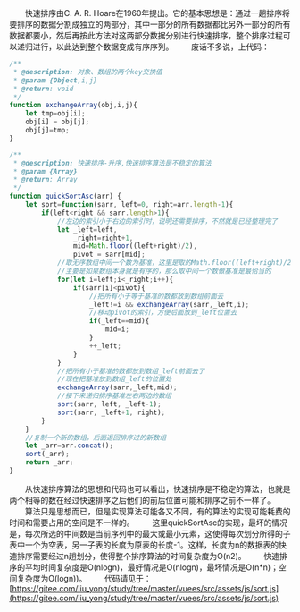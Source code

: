 &emsp;&emsp;快速排序由C. A. R. Hoare在1960年提出。它的基本思想是：通过一趟排序将要排序的数据分割成独立的两部分，其中一部分的所有数据都比另外一部分的所有数据都要小，然后再按此方法对这两部分数据分别进行快速排序，整个排序过程可以递归进行，以此达到整个数据变成有序序列。
&emsp;&emsp;废话不多说，上代码：
```JavaScript
/**
 * @description: 对象、数组的两个key交换值
 * @param {Object,i,j} 
 * @return: void
 */
function exchangeArray(obj,i,j){
    let tmp=obj[i];
    obj[i] = obj[j];
    obj[j]=tmp;
}

/**
 * @description: 快速排序-升序,快速排序算法是不稳定的算法
 * @param {Array} 
 * @return: Array
 */
function quickSortAsc(arr) {
    let sort=function(sarr, left=0, right=arr.length-1){
        if(left<right && sarr.length>1){
            //左边的索引小于右边的索引时，说明还需要排序，不然就是已经整理完了
            let _left=left,
                _right=right+1,
                mid=Math.floor((left+right)/2),
                pivot = sarr[mid];
            //取无序数组中间一个数为基准，这里是取的Math.floor((left+right)/2)
            //主要是如果数组本身就是有序的，那么取中间一个数做基准是最恰当的
            for(let i=left;i<_right;i++){
                if(sarr[i]<pivot){
                    //把所有小于等于基准的数都放到数组前面去
                    _left!=i && exchangeArray(sarr,_left,i);
                    //移动pivot的索引，方便后面放到_left位置去
                    if(_left==mid){
                        mid=i;
                    }
                    ++_left;
                }
            }
            //把所有小于基准的数都放到数组_left前面去了
            //现在把基准放到数组_left的位置处
            exchangeArray(sarr,_left,mid);
            //接下来递归排序基准左右两边的数组
            sort(sarr, left, _left-1);
            sort(sarr, _left+1, right);
        }
    }
    //复制一个新的数组，后面返回排序过的新数组
    let _arr=arr.concat();
    sort(_arr);
    return _arr;
}
```
&emsp;&emsp;从快速排序算法的思想和代码也可以看出，快速排序是不稳定的算法，也就是两个相等的数在经过快速排序之后他们的前后位置可能和排序之前不一样了。
&emsp;&emsp;算法只是思想而已，但是实现算法可能各又不同，有的算法的实现可能耗费的时间和需要占用的空间是不一样的。
&emsp;&emsp;这里quickSortAsc的实现，最坏的情况是，每次所选的中间数是当前序列中的最大或最小元素，这使得每次划分所得的子表中一个为空表，另一子表的长度为原表的长度-1。这样，长度为n的数据表的快速排序需要经过n趟划分，使得整个排序算法的时间复杂度为O(n2)。
&emsp;&emsp;快速排序的平均时间复杂度是O(nlogn)，最好情况是O(nlogn)，最坏情况是O(n*n)；空间复杂度为O(logn))。
&emsp;&emsp;代码请见于：[https://gitee.com/liu_yong/study/tree/master/vuees/src/assets/js/sort.js](https://gitee.com/liu_yong/study/tree/master/vuees/src/assets/js/sort.js)